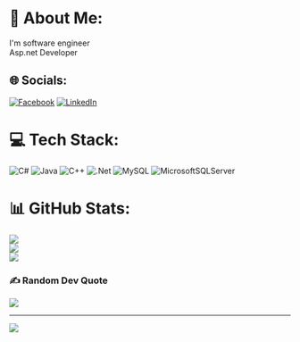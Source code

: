 # 💫 About Me:
I'm software engineer <br>Asp.net Developer  


## 🌐 Socials:
[![Facebook](https://img.shields.io/badge/Facebook-%231877F2.svg?logo=Facebook&logoColor=white)](https://facebook.com/yousef.nedal.3) [![LinkedIn](https://img.shields.io/badge/LinkedIn-%230077B5.svg?logo=linkedin&logoColor=white)](https://linkedin.com/in/linkedin.com/in/yousef-aljazzar-65596a246) 

# 💻 Tech Stack:
![C#](https://img.shields.io/badge/c%23-%23239120.svg?style=for-the-badge&logo=c-sharp&logoColor=white) ![Java](https://img.shields.io/badge/java-%23ED8B00.svg?style=for-the-badge&logo=java&logoColor=white) ![C++](https://img.shields.io/badge/c++-%2300599C.svg?style=for-the-badge&logo=c%2B%2B&logoColor=white) ![.Net](https://img.shields.io/badge/.NET-5C2D91?style=for-the-badge&logo=.net&logoColor=white) ![MySQL](https://img.shields.io/badge/mysql-%2300f.svg?style=for-the-badge&logo=mysql&logoColor=white) ![MicrosoftSQLServer](https://img.shields.io/badge/Microsoft%20SQL%20Sever-CC2927?style=for-the-badge&logo=microsoft%20sql%20server&logoColor=white)
# 📊 GitHub Stats:
![](https://github-readme-stats.vercel.app/api?username=YousefAljazzar&theme=dark&hide_border=false&include_all_commits=false&count_private=false)<br/>
![](https://github-readme-streak-stats.herokuapp.com/?user=YousefAljazzar&theme=dark&hide_border=false)<br/>
![](https://github-readme-stats.vercel.app/api/top-langs/?username=YousefAljazzar&theme=dark&hide_border=false&include_all_commits=false&count_private=false&layout=compact)

### ✍️ Random Dev Quote
![](https://quotes-github-readme.vercel.app/api?type=vetical&theme=dark)

---
[![](https://visitcount.itsvg.in/api?id=YousefAljazzar&icon=1&color=0)](https://visitcount.itsvg.in)
